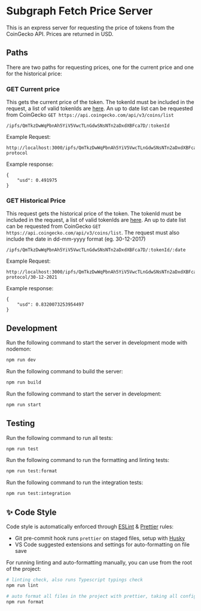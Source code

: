 # Subgraph Fetch Price Server

This is an express server for requesting the price of tokens from the CoinGecko API. Prices are returned in USD.

## Paths

There are two paths for requesting prices, one for the current price and one for the historical price:

### GET Current price

This gets the current price of the token. The tokenId must be included in the request, a list of valid tokenIds are [here](./tokenIdList.json). An up to date list can be requested from CoinGecko `GET https://api.coingecko.com/api/v3/coins/list`

```
/ipfs/QmTkzDwWqPbnAh5YiV5VwcTLnGdwSNsNTn2aDxdXBFca7D/:tokenId
```

Example Request:

```
http://localhost:3000/ipfs/QmTkzDwWqPbnAh5YiV5VwcTLnGdwSNsNTn2aDxdXBFca7D/ocean-protocol
```

Example response:

```
{
    "usd": 0.491975
}
```

### GET Historical Price

This request gets the historical price of the token. The tokenId must be included in the request, a list of valid tokenIds are [here](./tokenIdList.json). An up to date list can be requested from CoinGecko `GET https://api.coingecko.com/api/v3/coins/list`. The request must also include the date in dd-mm-yyyy format (eg. 30-12-2017)

```
/ipfs/QmTkzDwWqPbnAh5YiV5VwcTLnGdwSNsNTn2aDxdXBFca7D/:tokenId/:date
```

Example Request:

```
http://localhost:3000/ipfs/QmTkzDwWqPbnAh5YiV5VwcTLnGdwSNsNTn2aDxdXBFca7D/ocean-protocol/30-12-2021
```

Example response:

```
{
    "usd": 0.8320073253954497
}
```

## Development

Run the following command to start the server in development mode with nodemon:

```Bash
npm run dev
```

Run the following command to build the server:

```Bash
npm run build
```

Run the following command to start the server in development:

```Bash
npm run start
```

## Testing

Run the following command to run all tests:

```Bash
npm run test
```

Run the following command to run the formatting and linting tests:

```Bash
npm run test:format
```

Run the following command to run the integration tests:

```Bash
npm run test:integration
```

## ✨ Code Style

Code style is automatically enforced through [ESLint](https://eslint.org) & [Prettier](https://prettier.io) rules:

- Git pre-commit hook runs `prettier` on staged files, setup with [Husky](https://typicode.github.io/husky)
- VS Code suggested extensions and settings for auto-formatting on file save

For running linting and auto-formatting manually, you can use from the root of the project:

```bash
# linting check, also runs Typescript typings check
npm run lint

# auto format all files in the project with prettier, taking all configs into account
npm run format
```
